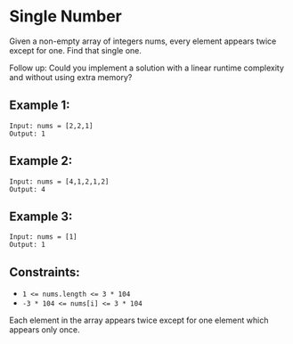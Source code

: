 # Single Number

Given a non-empty array of integers nums, every element appears twice except for
one. Find that single one.

Follow up: Could you implement a solution with a linear runtime complexity and
without using extra memory?

## Example 1:

```
Input: nums = [2,2,1]
Output: 1
```

## Example 2:

```
Input: nums = [4,1,2,1,2]
Output: 4
```

## Example 3:

```
Input: nums = [1]
Output: 1
```

## Constraints:

- `1 <= nums.length <= 3 * 104`
- `-3 * 104 <= nums[i] <= 3 * 104`

Each element in the array appears twice except for one element which appears
only once.
